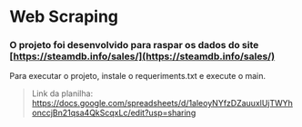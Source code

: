 # Web Scraping

### O projeto foi desenvolvido para raspar os dados do site [https://steamdb.info/sales/](https://steamdb.info/sales/)

Para executar o projeto, instale o requeriments.txt e execute o main.
>Link da planilha: https://docs.google.com/spreadsheets/d/1aleoyNYfzDZauuxlUjTWYhonccjBn21qsa4QkScqxLc/edit?usp=sharing
